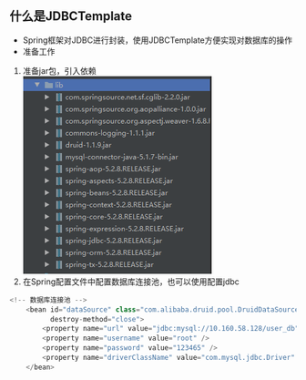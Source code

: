 ## 什么是JDBCTemplate  
+ Spring框架对JDBC进行封装，使用JDBCTemplate方便实现对数据库的操作  
+ 准备工作  
1. 准备jar包，引入依赖  
![title](https://raw.githubusercontent.com/liujinxi931204/image/master/gitnote/2020/09/20/1600611409859-1600611409920.png)  
2. 在Spring配置文件中配置数据库连接池，也可以使用配置jdbc  
```java
<!-- 数据库连接池 -->
    <bean id="dataSource" class="com.alibaba.druid.pool.DruidDataSource"
          destroy-method="close">
        <property name="url" value="jdbc:mysql://10.160.58.128/user_db" />
        <property name="username" value="root" />
        <property name="password" value="123465" />
        <property name="driverClassName" value="com.mysql.jdbc.Driver" />
    </bean>
```